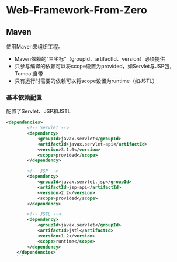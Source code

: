 # Web-Framework-From-Zero
## Maven

使用Maven来组织工程。
* Maven依赖的“三坐标”（groupId、artifactId、version）必须提供
* 只参与编译的依赖可以将scope设置为provided，如Servlet与JSP包，Tomcat自带
* 只有运行时需要的依赖可以将scope设置为runtime（如JSTL）

### 基本依赖配置
配置了Servlet、JSP和JSTL

```xml
<dependencies>
        <!-- Servlet -->
        <dependency>
            <groupId>javax.servlet</groupId>
            <artifactId>javax.servlet-api</artifactId>
            <version>3.1.0</version>
            <scope>provided</scope>
        </dependency>

        <!-- JSP -->
        <dependency>
            <groupId>javax.servlet.jsp</groupId>
            <artifactId>jsp-api</artifactId>
            <version>2.2</version>
            <scope>provided</scope>
        </dependency>

        <!-- JSTL -->
        <dependency>
            <groupId>javax.servlet</groupId>
            <artifactId>jstl</artifactId>
            <version>1.2</version>
            <scope>runtime</scope>
        </dependency>
    </dependencies>
    ```
    
